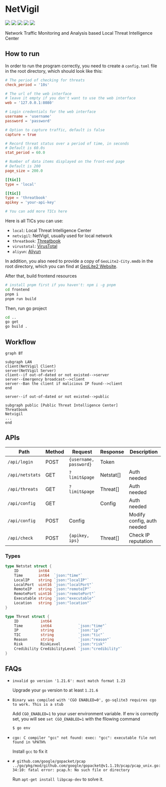 # NetVigil

![](https://img.shields.io/badge/Go-blue)
![](https://img.shields.io/badge/SQLite-blue)
![](https://img.shields.io/badge/Vue-green)
![](https://img.shields.io/badge/ElementPlus-blue)
![](https://img.shields.io/badge/ECharts-darkred)

Network Traffic Monitoring and Analysis based Local Threat Intelligence Center

## How to run

In order to run the program correctly, you need to create a `config.toml` file in the root directory, which should look like this:

```toml
# The period of checking for threats
check_period = '10s'

# The url of the web interface
# leave it empty if you don't want to use the web interface
web = '127.0.0.1:8080'

# Login credentials for the web interface
username = 'username'
password = 'password'

# Option to capture traffic, default is false
capture = true

# Record threat status over a period of time, in seconds
# Default is 60.0s
stat_period = 60.0

# Number of data items displayed on the front-end page
# Default is 200
page_size = 200.0

[[tic]]
type = 'local'

[[tic]]
type = 'threatbook'
apikey = 'your-api-key'

# You can add more TICs here
```

Here is all TICs you can use:

- `local`: Local Threat Intelligence Center
- `netvigil`: NetVigil, usually used for local network
- `threatbook`: [Threatbook](https://x.threatbook.cn/)
- `virustotal`: [VirusTotal](https://www.virustotal.com/)
- `aliyun`: [Aliyun](https://www.aliyun.com/)

In addition, you also need to provide a copy of `GeoLite2-City.mmdb` in the root directory, which you can find at [GeoLite2 Website](https://dev.maxmind.com/geoip/geolite2-free-geolocation-data).

After that, build frontend resources

```bash
# install pnpm first if you haven't: npm i -g pnpm
cd frontend
pnpm i
pnpm run build
```

Then, run go project

```bash
cd ..
go get
go build .
```

## Workflow

```mermaid
graph BT

subgraph LAN
client(NetVigil Client)
server(NetVigil Server)
client--if out-of-dated or not existed-->server
server--Emergency broadcast-->client
server--Ban the client if malicious IP found-->client
end

server--if out-of-dated or not existed-->public

subgraph public [Public Threat Intelligence Center]
Threatbook
Netvigil
...
end
```

## APIs

| Path            | Method | Request                | Response  | Description                |
| --------------- | ------ | ---------------------- | --------- | -------------------------- |
| `/api/login`    | POST   | `{username, password}` | Token     |                            |
| `/api/netstats` | GET    | `?limit&page`          | Netstat[] | Auth needed                |
| `/api/threats`  | GET    | `?limit&page`          | Threat[]  | Auth needed                |
| `/api/config`   | GET    |                        | Config    | Auth needed                |
| `/api/config`   | POST   | Config                 |           | Modify config, auth needed |
| `/api/check`    | POST   | `{apikey, ips}`        | Threat[]  | Check IP reputation        |

### Types

```go
type Netstat struct {
	ID         int64
	Time       int64  `json:"time"`
	LocalIP    string `json:"localIP"`
	LocalPort  uint16 `json:"localPort"`
	RemoteIP   string `json:"remoteIP"`
	RemotePort uint16 `json:"remotePort"`
	Executable string `json:"executable"`
	Location   string `json:"location"`
}
```

```go
type Threat struct {
	ID          int64
	Time        int64            `json:"time"`
	IP          string           `json:"ip"`
	TIC         string           `json:"tic"`
	Reason      string           `json:"reason"`
	Risk        RiskLevel        `json:"risk"`
	Credibility CredibilityLevel `json:"credibility"`
}
```

## FAQs

- `invalid go version '1.21.6': must match format 1.23`

  Upgrade your `go` version to at least `1.21.6`

- `Binary was compiled with 'CGO ENABLED=0', go-sqlite3 requires cgo to work. This is a stub`

  Add `CGO_ENABLED=1` to your user environment variable. If env is correctly set, you will see `set CGO_ENABLED=1` with the fllowing command

  ```bash
  $ go env
  ```

- `cgo: C compiler "gcc" not found: exec: "gcc": executable file not found in %PATH%`

  Install `gcc` to fix it
  
- `# github.com/google/gopacket/pcap`
  `../go/pkg/mod/github.com/google/gopacket@v1.1.19/pcap/pcap_unix.go:34:10: fatal error: pcap.h: No such file or directory`

  Run `apt-get install libpcap-dev` to solve it.
